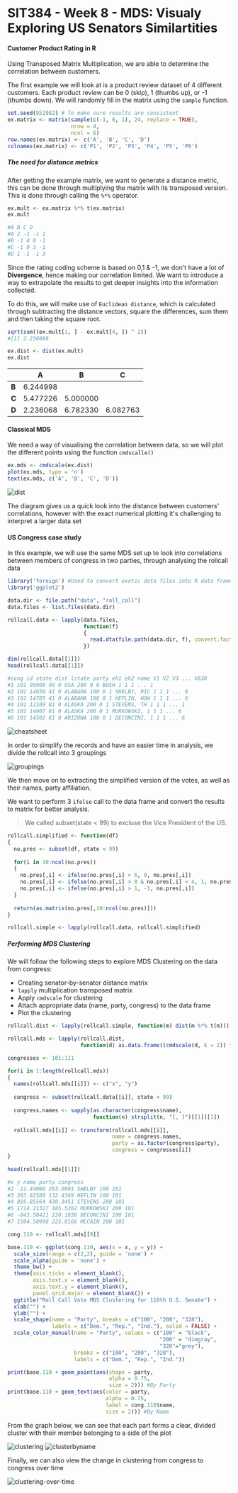 # SIT384 - Week 8 - MDS: Visualy Exploring US Senators Similartities 

#### Customer Product Rating in R 

Using Transposed Matrix Multiplication, we are able to determine the correlation between customers.

The first example we will look at is a product review dataset of 4 different customers. Each product review can be 0 (skip), 1 (thumbs up), or -1 (thumbs down). We will randomly fill in the matrix using the `sample` function.

```r
set.seed(851982) # To make sure results are consistent
ex.matrix <- matrix(sample(c(-1, 0, 1), 24, replace = TRUE),
                    nrow = 4,
                    ncol = 6)
row.names(ex.matrix) <- c('A', 'B', 'C', 'D')
colnames(ex.matrix) <- c('P1', 'P2', 'P3', 'P4', 'P5', 'P6')
```

##### The need for distance metrics 

After getting the example matrix, we want to generate a distance metric, this can be done through multiplying the matrix with its transposed version. This is done through calling the `%*%` operator. 

```r
ex.mult <- ex.matrix %*% t(ex.matrix)
ex.mult

#A B C D
#A 2 -1 -1 1
#B -1 4 0 -1
#C -1 0 3 -1
#D 1 -1 -1 3
```

Since the rating coding scheme is based on 0,1 & -1, we don't have a lot of **Divergence**, hence making our correlation limited. We want to introduce a way to extrapolate the results to get deeper insights into the information collected. 

To do this, we will make use of `Euclidean distance`, which is calculated through subtracting the distance vectors, square the differences, sum them and then taking the square root. 

```r
sqrt(sum((ex.mult[1, ] - ex.mult[4, ]) ^ 2))
#[1] 2.236068

ex.dist <- dist(ex.mult)
ex.dist
```

|  |  A     |   B |  C |
|---|--------|-----|---|  
| **B** | 6.244998 | | | 
| **C** | 5.477226 | 5.000000 | |
| **D** | 2.236068 | 6.782330 | 6.082763 | 


#### Classical MDS

We need a way of visualising the correlation between data, so we will plot the different points using the function `cmdscalle()`

```r
ex.mds <- cmdscale(ex.dist)
plot(ex.mds, type = 'n')
text(ex.mds, c('A', 'B', 'C', 'D'))
```

![dist](http://i.imgur.com/yrxIcD3.png)

The diagram gives us a quick look into the distance between customers' correlations, however with the exact numerical plotting it's challenging to interpret a larger data set 

#### US Congress case study 

In this example, we will use the same MDS set up to look into correlations between members of congress in two parties, through analysing the rollcall data 

```r
library('foreign') #Used to convert exotic data files into R data frames 
library('ggplot2')

data.dir <- file.path("data", "roll_call")
data.files <- list.files(data.dir)

rollcall.data <- lapply(data.files,
                        function(f)
                        {
                          read.dta(file.path(data.dir, f), convert.factors = FALSE)
                        })

dim(rollcall.data[[1]])
head(rollcall.data[[1]])

#cong id state dist lstate party eh1 eh2 name V1 V2 V3 ... V638
#1 101 99908 99 0 USA 200 0 0 BUSH 1 1 1 ... 1
#2 101 14659 41 0 ALABAMA 100 0 1 SHELBY, RIC 1 1 1 ... 6
#3 101 14705 41 0 ALABAMA 100 0 1 HEFLIN, HOW 1 1 1 ... 6
#4 101 12109 81 0 ALASKA 200 0 1 STEVENS, TH 1 1 1 ... 1
#5 101 14907 81 0 ALASKA 200 0 1 MURKOWSKI, 1 1 1 ... 6
#6 101 14502 61 0 ARIZONA 100 0 1 DECONCINI, 1 1 1 ... 6
```

![cheatsheet](http://i.imgur.com/xijXYjX.png)

In order to simplify the records and have an easier time in analysis, we divide the rollcall into 3 groupings

![groupings](http://i.imgur.com/RUg1shd.png)

We then move on to extracting the simplified version of the votes, as well as their names, party affiliation. 

We want to perform 3 `ifelse` call to the data frame and convert the results to matrix for better analysis. 

> We called subset(state < 99) to excluse the Vice President of the US. 


```r
rollcall.simplified <- function(df)
{
  no.pres <- subset(df, state < 99)
  
  for(i in 10:ncol(no.pres))
  {
    no.pres[,i] <- ifelse(no.pres[,i] > 6, 0, no.pres[,i])
    no.pres[,i] <- ifelse(no.pres[,i] > 0 & no.pres[,i] < 4, 1, no.pres[,i])
    no.pres[,i] <- ifelse(no.pres[,i] > 1, -1, no.pres[,i])
  }
  
  return(as.matrix(no.pres[,10:ncol(no.pres)]))
}

rollcall.simple <- lapply(rollcall.data, rollcall.simplified)
```

##### Performing MDS Clustering 

We will follow the following steps to explore MDS Clustering on the data from congress:

+ Creating senator-by-senator distance matrix
+ `lapply` multiplication transposed matrix
+ Apply `cmdscale` for clustering 
+ Attach appropriate data (name, party, congress) to the data frame 
+ Plot the clustering

```r
rollcall.dist <- lapply(rollcall.simple, function(m) dist(m %*% t(m)))

rollcall.mds <- lapply(rollcall.dist,
                       function(d) as.data.frame((cmdscale(d, k = 2)) * -1))

congresses <- 101:111

for(i in 1:length(rollcall.mds))
{
  names(rollcall.mds[[i]]) <- c("x", "y")
  
  congress <- subset(rollcall.data[[i]], state < 99)
  
  congress.names <- sapply(as.character(congress$name),
                           function(n) strsplit(n, "[, ]")[[1]][1])
  
  rollcall.mds[[i]] <- transform(rollcall.mds[[i]],
                                 name = congress.names,
                                 party = as.factor(congress$party),
                                 congress = congresses[i])
}

head(rollcall.mds[[1]])

#x y name party congress
#2 -11.44068 293.0001 SHELBY 100 101
#3 283.82580 132.4369 HEFLIN 100 101
#4 885.85564 430.3451 STEVENS 200 101
#5 1714.21327 185.5262 MURKOWSKI 200 101
#6 -843.58421 220.1038 DECONCINI 100 101
#7 1594.50998 225.8166 MCCAIN 200 101

cong.110 <- rollcall.mds[[9]]

base.110 <- ggplot(cong.110, aes(x = x, y = y)) +
  scale_size(range = c(2,2), guide = 'none') +
  scale_alpha(guide = 'none') +
  theme_bw() +
  theme(axis.ticks = element_blank(),
        axis.text.x = element_blank(),
        axis.text.y = element_blank(),
        panel.grid.major = element_blank()) +
  ggtitle("Roll Call Vote MDS Clustering for 110th U.S. Senate") +
  xlab("") +
  ylab("") +
  scale_shape(name = "Party", breaks = c("100", "200", "328"),
              labels = c("Dem.", "Rep.", "Ind."), solid = FALSE) +
  scale_color_manual(name = "Party", values = c("100" = "black",
                                                "200" = "dimgray",
                                                "328"="grey"),
                     breaks = c("100", "200", "328"),
                     labels = c("Dem.", "Rep.", "Ind."))

print(base.110 + geom_point(aes(shape = party,
                                alpha = 0.75,
                                size = 2))) #By Party
print(base.110 + geom_text(aes(color = party,
                               alpha = 0.75,
                               label = cong.110$name,
                               size = 2))) #By Name
```

From the graph below, we can see that each part forms a clear, divided cluster with their member belonging to a side of the plot 

![clustering](http://i.imgur.com/bOyQnVu.png)
![clusterbyname](http://i.imgur.com/3j8OOob.png)

Finally, we can also view the change in clustering from congress to congress over time 

![clustering-over-time](http://i.imgur.com/hcgoKnh.png)
